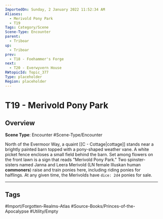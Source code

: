 ```yaml
---
ImportedOn: Sunday, 2 January 2022 11:52:34 AM
Aliases:
  - Merivold Pony Park
  - T19
Tags: Category/Scene
Scene-Type: Encounter
parent:
  - Triboar
up:
  - Triboar
prev:
  - T18 - Foehammer's Forge
next:
  - T20 - Everwyvern House
RWtopicId: Topic_377
Type: placeholder
Region: placeholder
---
```

# T19 - Merivold Pony Park
## Overview
**Scene Type**: Encounter
#Scene-Type/Encounter

North of the Evermoor Way, a quaint [[C - Cottage|cottage]] stands near a brightly painted barn topped with a pony-shaped weather vane. A white picket fence encloses a small field behind the barn. Set among flowers on the front lawn is a sign that reads "Merivold Pony Park." Two spinster-sisters named Janna and Leera Merivold (LN female Illuskan human **commoners**) raise and train ponies here, including riding ponies for halflings. At any given time, the Merivolds have `dice: 2d4` ponies for sale.


---
## Tags
#Import/Forgotten-Realms-Atlas #Source-Books/Princes-of-the-Apocalypse #Utility/Empty

